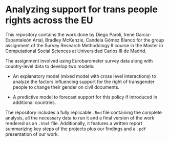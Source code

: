 # Analyzing support for trans people rights across the EU
 
This repository contains the work done by Diego Paroli, Irene García-Espantaleón Artal, Bradley McKenzie, Candela Gómez Blanco for the group assignment of the Survey Research Methodology II course in the Master in Computational Social Sciences at Universidad Carlos III de Madrid.

The assignment involved using Eurobarometer survey data along with country-level data to develop two models:

- An explanatory model (mixed model with cross level interactions) to analyze the factors influencing support for the right of transgender people to change their gender on civil documents.

- A predictive model to forecast support for this policy if introduced in additional countries.

The repository includes a fully replicable `.Rmd` file containing the complete analysis, all the necessary data to run it and a final version of the work rendered as an `.html` file. Additionally, it features a written report summarizing key steps of the projects plus our findings and a `.pdf` presentation of our work.
